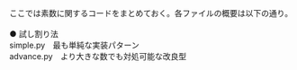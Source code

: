 ここでは素数に関するコードをまとめておく。各ファイルの概要は以下の通り。\
\
● 試し割り法\
simple.py　最も単純な実装パターン\
advance.py　より大きな数でも対処可能な改良型
